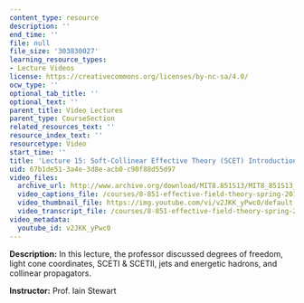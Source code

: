 ```yaml
---
content_type: resource
description: ''
end_time: ''
file: null
file_size: '303830027'
learning_resource_types:
- Lecture Videos
license: https://creativecommons.org/licenses/by-nc-sa/4.0/
ocw_type: ''
optional_tab_title: ''
optional_text: ''
parent_title: Video Lectures
parent_type: CourseSection
related_resources_text: ''
resource_index_text: ''
resourcetype: Video
start_time: ''
title: 'Lecture 15: Soft-Collinear Effective Theory (SCET) Introduction'
uid: 67b1de51-3a4e-3d8e-acb0-c90f88d55d97
video_files:
  archive_url: http://www.archive.org/download/MIT8.851S13/MIT8_851S13_lec15_300k.mp4
  video_captions_file: /courses/8-851-effective-field-theory-spring-2013/ac50365fe2b85ebf8cbaa59a47818993_v2JKK_yPwc0.vtt
  video_thumbnail_file: https://img.youtube.com/vi/v2JKK_yPwc0/default.jpg
  video_transcript_file: /courses/8-851-effective-field-theory-spring-2013/61b62f91ebf084580caed7835c683584_v2JKK_yPwc0.pdf
video_metadata:
  youtube_id: v2JKK_yPwc0
---
```


**Description:** In this lecture, the professor discussed degrees of freedom, light cone coordinates, SCETI & SCETII, jets and energetic hadrons, and collinear propagators.

**Instructor:** Prof. Iain Stewart

